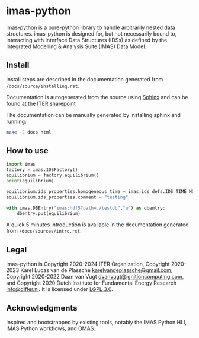 # imas-python

imas-python is a pure-python library to handle arbitrarily nested data structures.
imas-python is designed for, but not necessarily bound to, interacting with Interface 
Data Structures (IDSs) as defined by the Integrated Modelling & Analysis Suite (IMAS) 
Data Model.


## Install

Install steps are described in the documentation generated from `/docs/source/installing.rst`.

Documentation is autogenerated from the source using [Sphinx](http://sphinx-doc.org/)
and can be found at the [ITER sharepoint](https://sharepoint.iter.org/departments/POP/CM/IMDesign/Code%20Documentation/IMAS-doc/index.html)

The documentation can be manually generated by installing sphinx and running:

```bash
make -C docs html
```


## How to use

```python
import imas
factory = imas.IDSFactory()
equilibrium = factory.equilibrium()
print(equilibrium)

equilibrium.ids_properties.homogeneous_time = imas.ids_defs.IDS_TIME_MODE_HETEROGENEOUS
equilibrium.ids_properties.comment = "testing"

with imas.DBEntry("imas:hdf5?path=./testdb","w") as dbentry:
    dbentry.put(equilibrium)
```

A quick 5 minutes introduction is available in the documentation generated from `/docs/sources/intro.rst`.


## Legal

imas-python is Copyright 2020-2024 ITER Organization, Copyright 2020-2023 Karel Lucas van de 
Plassche <karelvandeplassche@gmail.com>, Copyright 2020-2022 Daan van Vugt <dvanvugt@ignitioncomputing.com>,
and Copyright 2020 Dutch Institute for Fundamental Energy Research <info@differ.nl>.
It is licensed under [LGPL 3.0](LICENSE.txt).


## Acknowledgments

Inspired and bootstrapped by existing tools, notably the IMAS Python HLI,
IMAS Python workflows, and OMAS.
